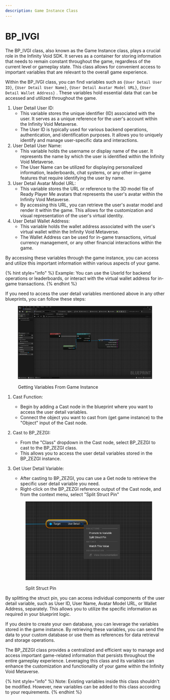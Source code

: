 ```yaml
---
description: Game Instance Class
---
```


# BP\_IVGI

The BP\_IVGI class, also known as the Game Instance class, plays a crucial role in the Infinity Void SDK. It serves as a container for storing information that needs to remain constant throughout the game, regardless of the current level or gameplay state. This class allows for convenient access to important variables that are relevant to the overall game experience.

Within the BP\_IVGI class, you can find variables such as `{User Detail User ID}`, `{User Detail User Name}`, `{User Detail Avatar Model URL}`, `{User Detail Wallet Address}` . These variables hold essential data that can be accessed and utilized throughout the game.&#x20;

1. User Detail User ID:
   * This variable stores the unique identifier (ID) associated with the user. It serves as a unique reference for the user's account within the Infinity Void Metaverse.
   * The User ID is typically used for various backend operations, authentication, and identification purposes. It allows you to uniquely identify and manage user-specific data and interactions.
2. User Detail User Name:
   * This variable holds the username or display name of the user. It represents the name by which the user is identified within the Infinity Void Metaverse.
   * The User Name can be utilized for displaying personalized information, leaderboards, chat systems, or any other in-game features that require identifying the user by name.
3. User Detail Avatar Model URL:
   * This variable stores the URL or reference to the 3D model file of Ready Player Me avatars that represents the user's avatar within the Infinity Void Metaverse.&#x20;
   * By accessing this URL, you can retrieve the user's avatar model and render it within the game. This allows for the customization and visual representation of the user's virtual identity.
4. User Detail Wallet Address:
   * This variable holds the wallet address associated with the user's virtual wallet within the Infinity Void Metaverse.
   * The Wallet Address can be used for in-game transactions, virtual currency management, or any other financial interactions within the game.

By accessing these variables through the game instance, you can access and utilize this important information within various aspects of your game.

{% hint style="info" %}
Example: You can use the UserId for backend operations or leaderboards, or interact with the virtual wallet address for in-game transactions.
{% endhint %}

&#x20;If you need to access the user detail variables mentioned above in any other blueprints, you can follow these steps:

<figure><img src="../../../../../.gitbook/assets/cast.png" alt=""><figcaption><p>Getting Variables From Game Instance</p></figcaption></figure>

1. Cast Function:
   * Begin by adding a Cast node in the blueprint where you want to access the user detail variables.
   * Connect the object you want to cast from (get game instance) to the "Object" input of the Cast node.
2. Cast to BP\_ZEZGI:
   * From the "Class" dropdown in the Cast node, select BP\_ZEZGI to cast to the BP\_ZEZGI class.
   * This allows you to access the user detail variables stored in the BP\_ZEZGI instance.
3.  Get User Detail Variable:

    * After casting to BP\_ZEZGI, you can use a Get node to retrieve the specific user detail variable you need.
    * Right-click on the BP\_ZEZGI reference output of the Cast node, and from the context menu, select "Split Struct Pin"&#x20;

    <div align="left" data-full-width="true">

    <figure><img src="../../../../../.gitbook/assets/Split.png" alt="" width="472"><figcaption><p>Split Struct Pin</p></figcaption></figure>

    </div>

By splitting the struct pin, you can access individual components of the user detail variable, such as User ID, User Name, Avatar Model URL, or Wallet Address, separately. This allows you to utilize the specific information as required in your blueprint logic.

If you desire to create your own database, you can leverage the variables stored in the game instance. By retrieving these variables, you can send the data to your custom database or use them as references for data retrieval and storage operations.

The BP\_ZEZGI class provides a centralized and efficient way to manage and access important game-related information that persists throughout the entire gameplay experience. Leveraging this class and its variables can enhance the customization and functionality of your game within the Infinity Void Metaverse.

{% hint style="info" %}
Note: Existing variables inside this class shouldn't be modified. However, new variables can be added to this class according to your requirements.
{% endhint %}
